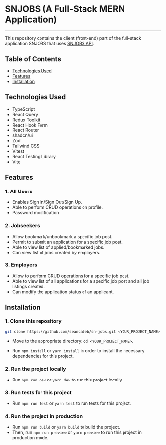 # SNJOBS (A Full-Stack MERN Application)

---
This repository contains the client (front-end) part of the full-stack application SNJOBS that uses [SNJOBS API](https://github.com/seancaleb/snjobs-backend-api).

## Table of Contents

- [Technologies Used](#technologies-used)
- [Features](#features)
- [Installation](#installation)

## Technologies Used
- TypeScript
- React Query
- Redux Toolkit
- React Hook Form
- React Router
- shadcn/ui
- Zod
- Tailwind CSS
- Vitest
- React Testing Library
- Vite

## Features
### 1. All Users
- Enables Sign In/Sign Out/Sign Up.
- Able to perform CRUD operations on profile.
- Password modification
### 2. Jobseekers
- Allow bookmark/unbookmark a specific job post.
- Permit to submit an application for a specific job post.
- Able to view list of applied/bookmarked jobs.
- Can view list of jobs created by employers.
### 3. Employers
- Allow to perform CRUD operations for a specific job post.
- Able to view list of all applications for a specific job post and all job listings created.
- Can modify the application status of an applicant.

## Installation

### 1. Clone this repository

```bash
git clone https://github.com/seancaleb/sn-jobs.git <YOUR_PROJECT_NAME>
```

- Move to the appropriate directory: `cd <YOUR_PROJECT_NAME>`.

- Run `npm install` or `yarn install` in order to install the necessary dependencies for this project.

### 2. Run the project locally
- Run `npm run dev` or `yarn dev` to run this project locally.


### 3. Run tests for this project
- Run `npm run test` or `yarn test` to run tests for this project.

### 4. Run the project in production
- Run `npm run build` or `yarn build` to build the project.
- Then, run `npm run preview` or `yarn preview` to run this project in production mode.
